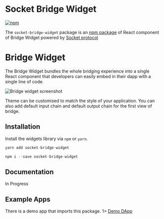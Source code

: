 # Socket Bridge Widget

[![npm](https://img.shields.io/npm/v/nilesh46/socket-bridge-widget)](https://www.npmjs.com/package/socket-bridge-widget)

The `socket-bridge-widget` package is an [npm package](https://www.npmjs.com/package/socket-bridge-widget) of React component of Bridge Widget powered by [Socket protocol](https://socket.tech/)

# Bridge Widget

The Bridge Widget bundles the whole bridging experience into a single React component that developers can easily embed in their dapp with a single line of code. 

 ![Bridge widget screenshot](https://user-images.githubusercontent.com/54444545/175857101-c0140419-02dc-478b-991b-daddc2b2366f.png)


Theme can be customised to match the style of your application. You can also add default input chain and default output chain for the first view of bridge.

## Installation

Install the widgets library via `npm` or `yarn`.

```js
yarn add socket-bridge-widget
```
```js
npm i --save socket-bridge-widget
```

## Documentation

In Progress

## Example Apps

There is a demo app that imports this package.
1> [Demo DApp](https://github.com/nilesh46/Socket-Widget-Demo-Dapp)

